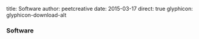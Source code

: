 title: Software
author: peetcreative
date: 2015-03-17
direct: true
glyphicon: glyphicon-download-alt

### Software